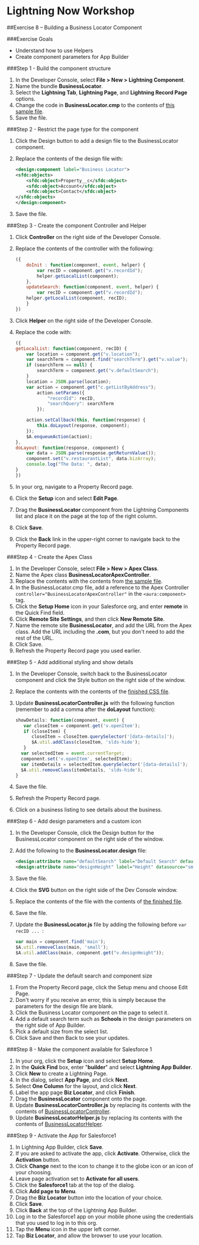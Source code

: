 # Lightning Now Workshop

##Exercise 8 – Building a Business Locator Component

###Exercise Goals

* Understand how to use Helpers
* Create component parameters for App Builder

###Step 1 - Build the component structure
1. In the Developer Console, select **File > New > Lightning Component**.
2. Name the bundle **BusinessLocator**.
3. Select the **Lightning Tab**, **Lightning Page**, and **Lightning Record Page** options.
4. Change the code in **BusinessLocator.cmp** to the contents of [this sample file](https://raw.githubusercontent.com/garazi/LightningNowWorkshop/exercise-8/Snippets/BusinessLocator.cmp).
5. Save the file.

###Step 2 - Restrict the page type for the component
1. Click the Design button to add a design file to the BusinessLocator component.
2. Replace the contents of the design file with:

	```xml
	<design:component label="Business Locator">
    <sfdc:objects>
        <sfdc:object>Property__c</sfdc:object>
        <sfdc:object>Account</sfdc:object>
        <sfdc:object>Contact</sfdc:object>
    </sfdc:objects>
	</design:component>
	```
3. Save the file.

###Step 3 - Create the component Controller and Helper
1. Click **Controller** on the right side of the Developer Console.
2. Replace the contents of the controller with the following:

	```js
	({
		doInit : function(component, event, helper) {
			var recID = component.get("v.recordId");
			helper.getLocalList(component);
		},
		updateSearch: function(component, event, helper) {
   			var recID = component.get("v.recordId");
       	helper.getLocalList(component, recID);
    	}
    })
	```

3. Click **Helper** on the right side of the Developer Console.
4. Replace the code with:

	```js
	({
    getLocalList: function(component, recID) {
        var location = component.get("v.location");        
        var searchTerm = component.find("searchTerm").get("v.value");
        if (searchTerm == null) {
            searchTerm = component.get("v.defaultSearch");
        }
        location = JSON.parse(location);
        var action = component.get("c.getListByAddress");
            action.setParams({
                "recordId": recID,
                "searchQuery": searchTerm
            });

        action.setCallback(this, function(response) {
            this.doLayout(response, component);
        });
        $A.enqueueAction(action);
    },
    doLayout: function(response, component) {
        var data = JSON.parse(response.getReturnValue());
        component.set("v.restaurantList", data.bizArray);
        console.log("The Data: ", data);
    }
	})
	```
	
5. In your org, navigate to a Property Record page.
6. Click the **Setup** icon and select **Edit Page**.
7. Drag the **BusinessLocator** component from the Lightning Components list and place it on the page at the top of the right column.
8. Click **Save**.
9. Click the **Back** link in the upper-right corner to navigate back to the Property Record page.
	
###Step 4 - Create the Apex Class
1. In the Developer Console, select **File > New > Apex Class**.
2. Name the Apex class **BusinessLocatorApexController**.
3. Replace the contents with the contents from [the sample file](https://raw.githubusercontent.com/garazi/LightningNowWorkshop/exercise-8/Snippets/BusinessLocatorApexController.cls).
4. In the BusinessLocator.cmp file, add a reference to the Apex Controller `controller="BusinessLocatorApexController"` in the `<aura:component>` tag. 
5. Click the **Setup Home** icon in your Salesforce org, and enter **remote** in the Quick Find field.
6. Click **Remote Site Settings**, and then click **New Remote Site**.
7. Name the remote site **BusinessLocator**, and add the URL from the Apex class. Add the URL including the **.com**, but you don't need to add the rest of the URL.
8. Click Save.
9. Refresh the Property Record page you used earlier.

###Step 5 - Add additional styling and show details
1. In the Developer Console, switch back to the BusinessLocator component and click the Style button on the right side of the window.
2. Replace the contents with the contents of the [finished CSS file](https://raw.githubusercontent.com/garazi/LightningNowWorkshop/exercise-8/Snippets/BusinessLocator.css).
3. Update **BusinessLocatorController.js** with the following function (remember to add a comma after the **doLayout** function):

	```js
	showDetails: function(component, event) {
	   var closeItem = component.get('v.openItem');
	   if (closeItem) {
	      closeItem = closeItem.querySelector('[data-details]');
	      $A.util.addClass(closeItem, 'slds-hide');
	   }
	  var selectedItem = event.currentTarget;
	  component.set('v.openItem', selectedItem);
	  var itemDetails = selectedItem.querySelector('[data-details]');
	  $A.util.removeClass(itemDetails, 'slds-hide');
	}
	```
4. Save the file.
5. Refresh the Property Record page.
6. Click on a business listing to see details about the business.

###Step 6 - Add design parameters and a custom icon
1. In the Developer Console, click the Design button for the BusinessLocator component on the right side of the window.
2. Add the following to the **BusinessLocator.design** file:

	```xml
	<design:attribute name="defaultSearch" label="Default Search" default="Restaurants" description="What would you like to search for?" />
	<design:attribute name="designHeight" label="Height" datasource="small,medium,large" default="small" description="How tall should the component?" />
	```
3. Save the file.
4. Click the **SVG** button on the right side of the Dev Console window.
5. Replace the contents of the file with the contents of [the finished file](https://raw.githubusercontent.com/garazi/LightningNowWorkshop/exercise-8/Snippets/BusinessLocator.svg).
6. Save the file.
7. Update the **BusinessLocator.js** file by adding the following before `var recID ... `:

	```js
	var main = component.find('main');
	$A.util.removeClass(main, 'small');
	$A.util.addClass(main, component.get("v.designHeight"));
	```
8. Save the file.


###Step 7 - Update the default search and component size
1. From the Property Record page, click the Setup menu and choose Edit Page.
2. Don't worry if you receive an error, this is simply because the parameters for the design file are blank.
3. Click the Business Locator component on the page to select it.
4. Add a default search term such as **Schools** in the design parameters on the right side of App Builder.
5. Pick a default size from the select list.
6. Click Save and then Back to see your updates.

###Step 8 - Make the component available for Salesforce 1
1. In your org, click the **Setup** icon and select **Setup Home**.
2. In the **Quick Find** box, enter "**builder**" and select **Lightning App Builder**.
3. Click **New** to create a Lightning Page.
4. In the dialog, select **App Page**, and click **Next**.
5. Select **One Column** for the layout, and click **Next**.
6. Label the app page **Biz Locator**, and click **Finish**.
7. Drag the **BusinessLocator** component onto the page.
8. Update **BusinessLocatorController.js** by replacing its contents with the contents of [BusinessLocatorController](https://raw.githubusercontent.com/garazi/LightningNowWorkshop/exercise-8/Snippets/BusinessLocatorController.js).
9. Update **BusinessLocatorHelper.js** by replacing its contents with the contents of [BusinessLocatorHelper](https://raw.githubusercontent.com/garazi/LightningNowWorkshop/exercise-8/Snippets/BusinessLocatorHelper.js).

###Step 9 - Activate the App for Salesforce1

1. In Lightning App Builder, click **Save**.
2. If you are asked to activate the app, click **Activate**. Otherwise, click the **Activation** button.
3. Click **Change** next to the icon to change it to the globe icon or an icon of your choosing.
4. Leave page activation set to **Activate for all users**.
5. Click the **Salesforce1** tab at the top of the dialog.
6. Click **Add page to Menu**.
7. Drag the **Biz Locator** button into the location of your choice.
8. Click **Save**.
9. Click **Back** at the top of the Lightning App Builder.
10. Log in to the Salesforce1 app on your mobile phone using the credentials that you used to log in to this org.
11. Tap the **Menu** icon in the upper left corner.
12. Tap **Biz Locator**, and allow the browser to use your location.



